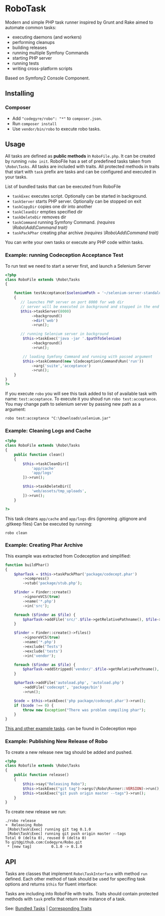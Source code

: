 RoboTask
====

Modern and simple PHP task runner inspired by Grunt and Rake aimed to automate common tasks:

* executing daemons (and workers)
* performing cleanups
* building releases
* running multiple Symfony Commands
* starting PHP server
* running tests
* writing cross-platform scripts


Based on Symfony2 Console Component.

## Installing

### Composer

* Add `"codegyre/robo": "*"` to `composer.json`.
* Run `composer install`
* Use `vendor/bin/robo` to execute robo tasks.

## Usage

All tasks are defined as **public methods** in `RoboFile.php`. It can be created by running `robo init`.
RoboFile has a set of predefined tasks taken from `\Robo\Tasks`. All tasks are included with traits.
All protected methods in traits that start with `task` prefix are tasks and can be configured and executed in your tasks.

List of bundled tasks that can be executed from RoboFile

* `taskExec` executes script. Optionally can be started in background.
* `taskServer` starts PHP server. Optionally can be stopped on exit
* `taskCopyDir` copies one dir into another
* `taskCleanDir` empties specified dir
* `taskDeleteDir` removes dir
* `taskCommand` running Symfony Command. *(requires \Robo\Add\Command trait)*
* `taskPackPhar` creating phar archive *(requires \Robo\Add\Command trait)*

You can write your own tasks or execute any PHP code within tasks.

### Example: running Codeception Acceptance Test

To run test we need to start a server first, and launch a Selenium Server

``` php
<?php
class RoboFile extends \Robo\Tasks
{

    function testAcceptance($seleniumPath = '~/selenium-server-standalone-2.39.0.jar')
    {
       // launches PHP server on port 8000 for web dir
       // server will be executed in background and stopped in the end
       $this->taskServer(8000)
            ->background()
            ->dir('web')
            ->run();

       // running Selenium server in background
        $this->taskExec('java -jar '.$pathToSelenium)
            ->background()
            ->run();

        // loading Symfony Command and running with passed argument
        $this->taskCommand(new \Codeception\Command\Run('run'))
            ->arg('suite','acceptance')
            ->run();
    }
}
?>
```

If you execute `robo` you will see this task added to list of available task with name: `test:acceptance`.
To execute it you shoud run `robo test:acceptance`. You may change path to selenium server by passing new path as a argument:

```
robo test:acceptance "C:\Downloads\selenium.jar"
```

### Example: Cleaning Logs and Cache

``` php
<?php
class RoboFile extends \Robo\Tasks
{
    public function clean()
    {
        $this->taskCleanDir([
            'app/cache'
            'app/logs'
        ])->run();

        $this->taskDeleteDir([
            'web/assets/tmp_uploads',
        ])->run();
    }

?>
```

This task cleans `app/cache` and `app/logs` dirs (ignoreing .gitignore and .gitkeep files)
Can be executed by running:

```
robo clean
```

### Example: Creating Phar Archive

This example was extracted from Codeception and simplified:

``` php
function buildPhar()
{
    $pharTask = $this->taskPackPhar('package/codecept.phar')
        ->compress()
        ->stub('package/stub.php');

    $finder = Finder::create()
        ->ignoreVCS(true)
        ->name('*.php')
        ->in('src');

    foreach ($finder as $file) {
        $pharTask->addFile('src/'.$file->getRelativePathname(), $file->getRealPath());
    }

    $finder = Finder::create()->files()
        ->ignoreVCS(true)
        ->name('*.php')
        ->exclude('Tests')
        ->exclude('tests')
        ->in('vendor');

    foreach ($finder as $file) {
        $pharTask->addStripped('vendor/'.$file->getRelativePathname(), $file->getRealPath());
    }

    $pharTask->addFile('autoload.php', 'autoload.php')
        ->addFile('codecept', 'package/bin')
        ->run();

    $code = $this->taskExec('php package/codecept.phar')->run();
    if ($code !== 0) {
        throw new Exception("There was problem compiling phar");
    }
}
```

[This and other example tasks](https://github.com/Codeception/Codeception/blob/2.0-dev/RoboFile.php). can be found in Codeception repo

### Example: Publishing New Release of Robo

To create a new release new tag should be added and pushed.

``` php
<?php
class Robofile extends \Robo\Tasks
{
    public function release()
    {
        $this->say("Releasing Robo");
        $this->taskExec("git tag")->args(\Robo\Runner::VERSION)->run();
        $this->taskExec("git push origin master --tags")->run();
    }
}
```

To create new release we run:

```
./robo release
➜  Releasing Robo
 [Robo\Task\Exec] running git tag 0.1.0
 [Robo\Task\Exec] running git push origin master --tags
Total 0 (delta 0), reused 0 (delta 0)
To git@github.com:Codegyre/Robo.git
 * [new tag]         0.1.0 -> 0.1.0

```

## API

Tasks are classes that implement `Robo\TaskInterface` with method `run` defined. Each other method of task should be used for specifing task options and returns `$this` for fluent interface:

Tasks are including into RoboFile with traits. Traits should contain protected methods with `task` prefix that return new instance of a task.

See: [Bundled Tasks](https://github.com/Codegyre/Robo/tree/master/src/Task) | [Corresponding Traits](https://github.com/Codegyre/Robo/tree/master/src/Add)